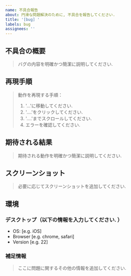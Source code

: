 ```yaml
---
name: 不具合報告
about: 円滑な問題解決のために, 不具合を報告してください.
title: '[bug] '
labels: bug
assignees: ''
---
```


## 不具合の概要

> バグの内容を明確かつ簡潔に説明してください.

## 再現手順

> 動作を再現する手順：
>
> 1. '...'に移動してください.
> 2. '....'をクリックしてください.
> 3. '....'までスクロールしてください.
> 4. エラーを確認してください.

## 期待される結果

> 期待される動作を明確かつ簡潔に説明してください.

## スクリーンショット

> 必要に応じてスクリーンショットを追加してください.

## 環境

### デスクトップ（以下の情報を入力してください. ）

- OS: [e.g. iOS]
- Browser [e.g. chrome, safari]
- Version [e.g. 22]

### 補足情報

> ここに問題に関するその他の情報を追加してください.
